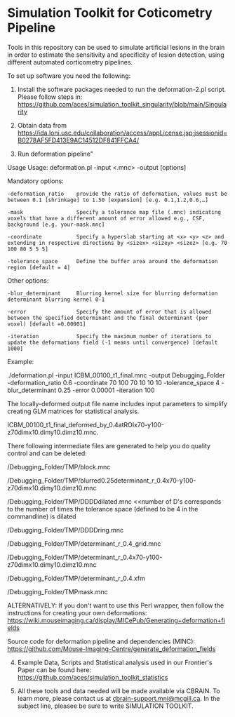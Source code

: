 # Simulation Toolkit for Coticometry Pipeline

Tools in this repository can be used to simulate artificial lesions in the brain in order to estimate the sensitivity and specificity of lesion
detection, using different automated corticometry pipelines.

To set up software you need the following:

1. Install the software packages needed to run the deformation-2.pl script. Please follow steps in: https://github.com/aces/simulation_toolkit_singularity/blob/main/Singularity

2. Obtain data from 
https://ida.loni.usc.edu/collaboration/access/appLicense.jsp;jsessionid=B0278AF5FD413E9AC14512DF841FFCA4/ 

3. Run deformation pipeline"

Usage
Usage: deformation.pl -input <.mnc> -output <outputdir> [options] 

Mandatory options:
    
    -deformation_ratio    provide the ratio of deformation, values must be between 0.1 [shrinkage] to 1.50 [expansion] [e.g. 0.1,1.2,0.6,…]
    
    -mask                 Specify a tolerance map file (.mnc) indicating voxels that have a different amount of error allowed e.g., CSF, background [e.g. your-mask.mnc]
    
    -coordinate           Specify a hyperslab starting at <x> <y> <z> and extending in respective directions by <sizex> <sizey> <sizez> [e.g. 70 100 80 5 5 5]
    
    -tolerance_space      Define the buffer area around the deformation region [default = 4]
    
    
Other options:
    
    -blur_determinant     Blurring kernel size for blurring deformation determinant blurring kernel 0-1
    
    -error                Specify the amount of error that is allowed between the specified determinant and the final determinant (per voxel) [default =0.00001]
    
    -iteration            Specify the maximum number of iterations to update the deformations field (-1 means until convergence) [default 1000]
    

Example:
    
  ./deformation.pl -input ICBM_00100_t1_final.mnc -output Debugging_Folder -deformation_ratio 0.6 -coordinate 70 100 70 10 10 10 -tolerance_space 4 -blur_determinant 0.25  -error 0.00001  -iteration 100 


The locally-deformed output file name includes input parameters to simplify creating GLM matrices for statistical analysis. 
    
ICBM_00100_t1_final_deformed_by_0.4atROIx70-y100-z70dimx10.dimy10.dimz10.mnc. 


There following intermediate files are generated to help you do quality control and can be deleted:
    
/Debugging_Folder/TMP/block.mnc
   
/Debugging_Folder/TMP/blurred0.25determinant_r_0.4x70-y100-z70dimx10.dimy10.dimz10.mnc
    
/Debugging_Folder/TMP/DDDDdilated.mnc   <<number of D's corresponds to the number of times the tolerance space (defined to be 4 in the commandline) is dilated
    
/Debugging_Folder/TMP/DDDDring.mnc
    
/Debugging_Folder/TMP/determinant_r_0.4_grid.mnc
    
/Debugging_Folder/TMP/determinant_r_0.4x70-y100-z70dimx10.dimy10.dimz10.mnc
    
/Debugging_Folder/TMP/determinant_r_0.4.xfm
    
/Debugging_Folder/TMPmask.mnc
    
ALTERNATIVELY: If you don't want to use this Perl wrapper, then follow the instructions for creating your own deformations:
https://wiki.mouseimaging.ca/display/MICePub/Generating+deformation+fields

Source code for deformation pipeline and dependencies (MINC):
https://github.com/Mouse-Imaging-Centre/generate_deformation_fields

    
4. Example Data, Scripts and Statistical analysis used in our Frontier's Paper can be found here: https://github.com/aces/simulation_toolkit_statistics

5. All these tools and data needed will be made available via CBRAIN. To learn more, please contact us at cbrain-support.mni@mcgill.ca. In the subject line, pleasee be sure to write SIMULATION TOOLKIT.
